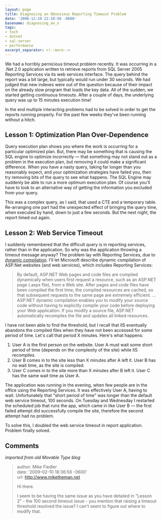 ```yaml
---
layout: page
title: Diagnosing an Obnoxious Reporting Timeout Problem
date: '2008-12-24 22:10:58 -0600'
basename: diagnosing_an_o
tags:
- tech
- dotnet
- sql-server
- performance
excerpt_separator: <!--more-->
---
```


We had a horribly pernicious timeout problem recently. It was occurring in a
.Net 2.0 application written to retrieve  reports from SQL Server 2005 Reporting
Services via its web services interface. The query behind the report was a bit
large, but typically would run under 30 seconds. We had judged that new indexes
were out of the question because of their impact on the already slow program
that loads the key data. All of the sudden, we started getting continuous
timeouts. After a couple of days, the underlying query was up to 15 minutes
execution time!

In the end multiple interacting problems had to be solved in order to get the
reports running properly. For the past few weeks they've been running without a
hitch.

<!--more-->

## Lesson 1: Optimization Plan Over-Dependence

Query execution plan shows you where the work is occurring for a particular
optimized plan. But, there may be something that is causing the SQL engine to
optimize incorrectly &mdash; that something may not stand out as a problem in
the execution plan, but removing it could make a significant difference. When
you have a nasty query, taking far longer than you reasonably expect, and your
optimization strategies have failed you, then try removing bits of the query to
see what happens. The SQL Engine may suddenly be able to run a more optimum
execution plan. Of course you'll have to look to an alternative way of getting
the information you excluded from your query.

This was a complex query, as I said, that used a CTE and a temporary table.
Re-arranging one part had the unexpected effect of bringing the query time, when
executed by hand, down to just a few seconds. But the next night, the report
timed out again.

## Lesson 2: Web Service Timeout

I suddenly remembered that the difficult query is in reporting services, rather
than in the application. So why was the application throwing a timeout message
anyway? The problem lay with Reporting Services, due to [ dynamic
compilation](http://msdn.microsoft.com/en-us/library/ms366723.aspx). I'll let Microsoft describe dynamic compilation of ASP.Net
websites (and web services), which includes Reporting Services:

> By default, ASP.NET Web pages and code files are compiled dynamically when
> users first request a resource, such as an ASP.NET page (.aspx file), from a
> Web site. After pages and code files have been compiled the first time, the
> compiled resources are cached, so that subsequent requests to the same page
> are extremely efficient.
> ...
> ASP.NET dynamic compilation enables you to modify your source code without
> having to explicitly compile your code before deploying your Web application.
> If you modify a source file, ASP.NET automatically recompiles the file and
> updates all linked resources.

I have not been able to find the threshold, but I recall that IIS eventually
abandons the compiled files when they have not been accessed for some period of
time. Let's call that period X minutes. Here's what happens:

<ol>
<li>User A is the first person on the website. User A
must wait some short period of time (depends on the complexity of the site)
while IIS recompiles.</li>
<li>User B comes in to the site less than X minutes
after A left it. User B has no wait time, as the site is compiled.</li>
<li>User C comes in to the site more than X minutes
after B left it. User C has the same wait time as User A.</li></ol>

The application was running in the evening, when few people are in the office
using the Reporting Services. It was effectively User A, having to wait.
Unfortunately that "short period of time" was longer than the default web
service timeout, 100 seconds. On Tuesday and Wednesday I restarted the scheduled
job that runs the app, which came in like User B &mdash; the first failed
attempt did successfully compile the site, therefore the second attempt had no
problem.

To solve this, I doubled the web service timeout in report application. Problem
finally solved.

## Comments

_imported from old Movable Type blog_

> author: Mike Fiedler<br>
> date: '2009-02-10 18:36:56 -0600'<br>
> url: http://www.miketheman.net
>
> Hi there.
>
> I seem to be having the same issue as you have detailed in "Lesson 2" - the
> 100 second timeout issue - you mention that raising a timeout threshold
> resolved the issue? I can't seem to figure out where to modify that.
